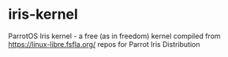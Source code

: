 # iris-kernel
ParrotOS Iris kernel - a free (as in freedom) kernel compiled from https://linux-libre.fsfla.org/ repos for Parrot Iris Distribution
